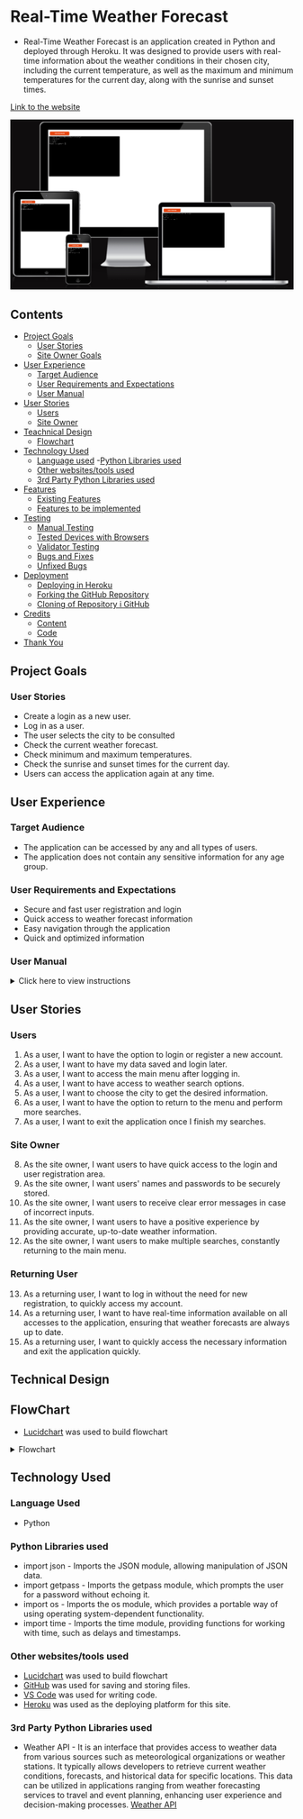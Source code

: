 # Real-Time Weather Forecast

- Real-Time Weather Forecast is an application created in Python and deployed through Heroku. It was designed to provide users with real-time information about the weather conditions in their chosen city, including the current temperature, as well as the maximum and minimum temperatures for the current day, along with the sunrise and sunset times.

[Link to the website](https://authentication19-5b29c2e044bf.herokuapp.com/)

![An image previewing all devices](assets/screenshots/ps_authentication19.png)

## Contents
- [Project Goals](#project-goals)
    - [User Stories](#user-stories)
    - [Site Owner Goals](#site-owner-goals)
- [User Experience](#user-experience)
    - [Target Audience](#target-audience)
    - [User Requirements and Expectations](#user-requirements-and-expectations)
    - [User Manual](#user-manual)
- [User Stories](#user-stories)
    - [Users](#users)
    - [Site Owner](#site-owner)
- [Teachnical Design](#technical-design)
    - [Flowchart](#flowchart)
- [Technology Used](#technology-used)
    - [Language used](#language-used)
    -[Python Libraries used](#python-libraries-used)
    - [Other websites/tools used](#other-websitestools-used)
    - [3rd Party Python Libraries used](#3rd-party-python-libraries-used)
- [Features](#features)
    - [Existing Features](#existing-features)
    - [Features to be implemented](#features-to-be-implemented)
- [Testing](#testing)
    - [Manual Testing](#manual-testing)
    - [Tested Devices with Browsers](#tested-devices-with-browsers)
    - [Validator Testing](#validator-testing)
    - [Bugs and Fixes](#bugs-and-fixes)
    - [Unfixed Bugs](#unfixed-bugs)
- [Deployment](#deployment)
    - [Deploying in Heroku](#deploying-the-website-in-heroko)
    - [Forking the GitHub Repository](#forking-the-github-repository)
    - [Cloning of Repository i GitHub](#cloning-the-repository-in-github)
- [Credits](#credits)
    - [Content](#content)
    - [Code](#code)
- [Thank You](#thank-you)

## Project Goals
### User Stories

- Create a login as a new user.
- Log in as a user.
- The user selects the city to be consulted
- Check the current weather forecast.
- Check minimum and maximum temperatures.
- Check the sunrise and sunset times for the current day.
- Users can access the application again at any time.

## User Experience
### Target Audience

- The application can be accessed by any and all types of users.
- The application does not contain any sensitive information for any age group.

### User Requirements and Expectations

- Secure and fast user registration and login
- Quick access to weather forecast information
- Easy navigation through the application
- Quick and optimized information

### User Manual
<details><summary>Click here to view instructions</summary>

#### Home Screen

- Upon launching the app, you will be greeted with the home screen, displaying the options for "Register", "Login", and "Exit".
- Operation: Choose an option by typing "1" for Register, "2" for Login, or "3" to Exit.

#### Registration

- If you are a new user, select "1" to register.
- You will be prompted to enter how you wish to be called and choose a 6-digit password.
- After registration, you will be directed to login.

#### Login

- If you are already a registered user, select "2" at the home screen to log in.
- Enter your name and password.
- Once your credentials are verified, you will be directed to the main menu of the app.

#### Main Menu

In the main menu, you will have the following options:
"1 - Check the weather"
"2 - Check the temperature"
"3 - Check sunrise and sunset times"
"4 - Exit"
Choose the desired option by typing the corresponding number.

#### Checking the Weather

- After choosing to check the weather, temperature, or sunrise and sunset times, you will be prompted to enter the name of the city.
- The weather information for the chosen city will be displayed.
- After viewing the information, you can choose to return to the main menu or exit the application.

#### Exiting the App

- To exit the application at any time, select the exit option in the menu you are in.
- A farewell message will be displayed.

</details>

## User Stories

### Users

1. As a user, I want to have the option to login or register a new account.
2. As a user, I want to have my data saved and login later.
3. As a user, I want to access the main menu after logging in.
4. As a user, I want to have access to weather search options.
5. As a user, I want to choose the city to get the desired information.
6. As a user, I want to have the option to return to the menu and perform more searches.
7. As a user, I want to exit the application once I finish my searches.

### Site Owner

8. As the site owner, I want users to have quick access to the login and user registration area.
9. As the site owner, I want users' names and passwords to be securely stored.
10. As the site owner, I want users to receive clear error messages in case of incorrect inputs.
11. As the site owner, I want users to have a positive experience by providing accurate, up-to-date weather information.
12. As the site owner, I want users to make multiple searches, constantly returning to the main menu.

### Returning User

13. As a returning user, I want to log in without the need for new registration, to quickly access my account.
14. As a returning user, I want to have real-time information available on all accesses to the application, ensuring that weather forecasts are always up to date.
15. As a returning user, I want to quickly access the necessary information and exit the application quickly.

## Technical Design

## FlowChart
- [Lucidchart](https://www.lucidchart.com) was used to build flowchart

<details>
    <summary>Flowchart</summary>
    <p>Real-Time Weather Forecast</p>
    <img src = "assets\screenshots\weather_forecast.png" alt = "A screenshot of flowchart">
</details>

## Technology Used
### Language Used

- Python

### Python Libraries used

- import json - Imports the JSON module, allowing manipulation of JSON data.
- import getpass - Imports the getpass module, which prompts the user for a password without echoing it.
- import os - Imports the os module, which provides a portable way of using operating system-dependent functionality.
- import time - Imports the time module, providing functions for working with time, such as delays and timestamps.

### Other websites/tools used

- [Lucidchart](https://www.lucidchart.com) was used to build flowchart
- [GitHub](https://github.com/) was used for saving and storing files.
- [VS Code](https://code.visualstudio.com/) was used for writing code.
- [Heroku](https://www.heroku.com/) was used as the deploying platform for this site.

### 3rd Party Python Libraries used

- Weather API - It is an interface that provides access to weather data from various sources such as meteorological organizations or weather stations. It typically allows developers to retrieve current weather conditions, forecasts, and historical data for specific locations. This data can be utilized in applications ranging from weather forecasting services to travel and event planning, enhancing user experience and decision-making processes.
[Weather API](https://openweathermap.org/api)
